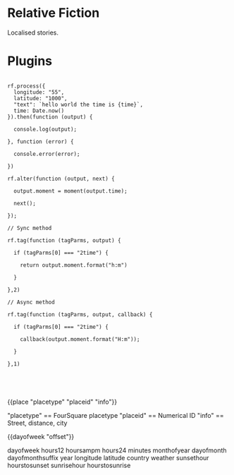 Relative Fiction
================

Localised stories.

Plugins
=======

```

rf.process({
  longitude: "55",
  latitude: "1000",
  "text": `hello world the time is {time}`,
  time: Date.now()
}).then(function (output) {

  console.log(output);

}, function (error) {

  console.error(error);

})

rf.alter(function (output, next) {

  output.moment = moment(output.time);

  next();

});

// Sync method

rf.tag(function (tagParms, output) {

  if (tagParms[0] === "2time") {

    return output.moment.format("h:m")

  }

},2)

// Async method

rf.tag(function (tagParms, output, callback) {

  if (tagParms[0] === "2time") {

    callback(output.moment.format("H:m"));

  }

},1)





```

{{place "placetype" "placeid" "info"}}

"placetype" == FourSquare placetype
"placeid" == Numerical ID
"info" == Street, distance, city

{{dayofweek "offset"}}

dayofweek
hours12
hoursampm
hours24
minutes
monthofyear
dayofmonth
dayofmonthsuffix
year
longitude
latitude
country
weather
sunsethour
hourstosunset
sunrisehour
hourstosunrise
